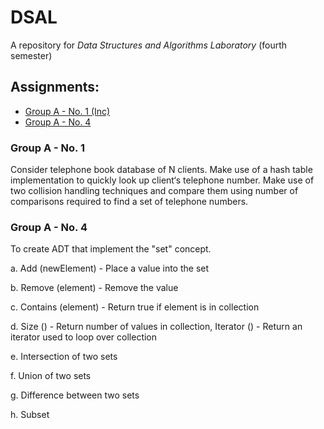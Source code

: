# DSAL
A repository for _Data Structures and Algorithms Laboratory_ (fourth semester)

## Assignments:
* [Group A - No. 1 (Inc)](#Group-A---No.-1)
* [Group A - No. 4](#Group-A---No.-4)


### Group A - No. 1

Consider telephone book database of N clients. Make use of a hash table implementation
to quickly look up client‘s telephone number. Make use of two collision handling
techniques and compare them using number of comparisons required to find a set of
telephone numbers.

### Group A - No. 4

To create ADT that implement the "set" concept.

a. Add (newElement) - Place a value into the set

b. Remove (element) - Remove the value

c. Contains (element) - Return true if element is in collection

d. Size () - Return number of values in collection, Iterator () - Return an iterator used to loop
over collection

e. Intersection of two sets

f. Union of two sets

g. Difference between two sets

h. Subset
